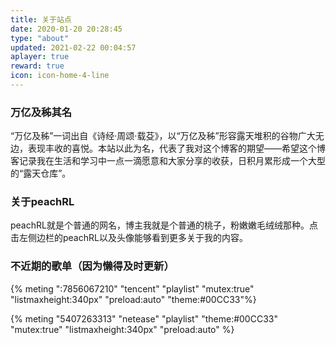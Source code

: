 ```yaml
---
title: 关于站点
date: 2020-01-20 20:28:45
type: "about"
updated: 2021-02-22 00:04:57
aplayer: true
reward: true
icon: icon-home-4-line
---
```

### 万亿及秭其名

“万亿及秭”一词出自《诗经·周颂·载芟》，以“万亿及秭”形容露天堆积的谷物广大无边，表现丰收的喜悦。本站以此为名，代表了我对这个博客的期望——希望这个博客记录我在生活和学习中一点一滴愿意和大家分享的收获，日积月累形成一个大型的“露天仓库”。

### 关于peachRL

peachRL就是个普通的网名，博主我就是个普通的桃子，粉嫩嫩毛绒绒那种。点击左侧边栏的peachRL以及头像能够看到更多关于我的内容。

### 不近期的歌单（因为懒得及时更新）

{% meting ":7856067210" "tencent" "playlist" "mutex:true" "listmaxheight:340px" "preload:auto" "theme:#00CC33"%}

{% meting "5407263313" "netease" "playlist" "theme:#00CC33" "mutex:true" "listmaxheight:340px" "preload:auto" %}
